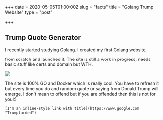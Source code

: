 +++
date = 2020-05-05T01:00:00Z
slug = "facts"
title = "Golang Trump Website"
type = "post"

+++
## Trump Quote Generator 

I recently started studying Golang. I created my first Golang website, 

 from scratch and launched it. The site is still a work in progress, needs basic stuff like certs and domain but WTH.

![](https://www.askideas.com/media/09/Cute-Baby-Smiley-Face-Funny-Image.jpg)

The site is 100% GO and Docker which is really cool. You have to refresh it but every time you do and random quote or saying from Donald Trump will emerge. I don't mean to offend but if you are offended then this is not for you!:)

    [I'm an inline-style link with title](https://www.google.com "Trumptarded")